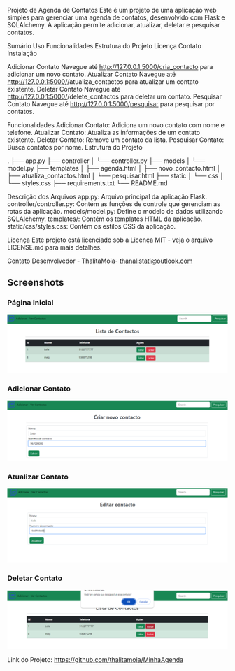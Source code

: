 Projeto de Agenda de Contatos
Este é um projeto de uma aplicação web simples para gerenciar uma agenda de contatos, desenvolvido com Flask e SQLAlchemy. A aplicação permite adicionar, atualizar, deletar e pesquisar contatos.

Sumário
Uso
Funcionalidades
Estrutura do Projeto
Licença
Contato
Instalação


Adicionar Contato
Navegue até http://127.0.0.1:5000/cria_contacto para adicionar um novo contato.
Atualizar Contato
Navegue até http://127.0.0.1:5000/<id>/atualiza_contactos para atualizar um contato existente.
Deletar Contato
Navegue até http://127.0.0.1:5000/<id>/delete_contactos para deletar um contato.
Pesquisar Contato
Navegue até http://127.0.0.1:5000/pesquisar para pesquisar por contatos.

Funcionalidades
Adicionar Contato: Adiciona um novo contato com nome e telefone.
Atualizar Contato: Atualiza as informações de um contato existente.
Deletar Contato: Remove um contato da lista.
Pesquisar Contato: Busca contatos por nome.
Estrutura do Projeto



.
├── app.py
├── controller
│   └── controller.py
├── models
│   └── model.py
├── templates
│   ├── agenda.html
│   ├── novo_contacto.html
│   ├── atualiza_contactos.html
│   └── pesquisar.html
├── static
│   └── css
│       └── styles.css
├── requirements.txt
└── README.md

Descrição dos Arquivos
app.py: Arquivo principal da aplicação Flask.
controller/controller.py: Contém as funções de controle que gerenciam as rotas da aplicação.
models/model.py: Define o modelo de dados utilizando SQLAlchemy.
templates/: Contém os templates HTML da aplicação.
static/css/styles.css: Contém os estilos CSS da aplicação.

Licença
Este projeto está licenciado sob a Licença MIT - veja o arquivo LICENSE.md para mais detalhes.

Contato
Desenvolvedor - ThalitaMoia- thanalistati@outlook.com

## Screenshots

### Página Inicial
![Página Inicial](static/img/img4.png)

### Adicionar Contato
![Adicionar Contato](static/img/img3.png)

### Atualizar Contato
![Atualizar Contato](static/img/img2.png)
### Deletar Contato
![Deletar Contato](static/img/img1.png)

Link do Projeto: https://github.com/thalitamoia/MinhaAgenda
